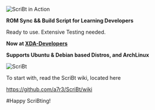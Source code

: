 
![ScriBt in Action](http://i.imgur.com/5p97f9i.png?2)

**ROM Sync && Build Script for Learning Developers**

Ready to use. Extensive Testing needed.

**Now at [XDA-Developers](http://forum.xda-developers.com/chef-central/android/guide-tool-projekt-scribt-v1-33-t3503018)**

**Supports Ubuntu & Debian based Distros, and ArchLinux**

![ScriBt](https://cloud.githubusercontent.com/assets/14874906/21642379/b96e9882-d2a7-11e6-8fd5-fd6b294eaca4.png)

To start with, read the ScriBt wiki, located here

https://github.com/a7r3/ScriBt/wiki

#Happy ScriBting!
